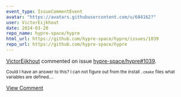 ```yaml
---
event_type: IssueCommentEvent
avatar: "https://avatars.githubusercontent.com/u/684162?"
user: VictorEijkhout
date: 2024-03-20
repo_name: hypre-space/hypre
html_url: https://github.com/hypre-space/hypre/issues/1039
repo_url: https://github.com/hypre-space/hypre
---
```


<a href='https://github.com/VictorEijkhout' target='_blank'>VictorEijkhout</a> commented on issue <a href='https://github.com/hypre-space/hypre/issues/1039' target='_blank'>hypre-space/hypre#1039</a>.

<small>Could I have an answer to this? I can not figure out from the install `.cmake` files what variables are defined....</small>

<a href='https://github.com/hypre-space/hypre/issues/1039' target='_blank'>View Comment</a>